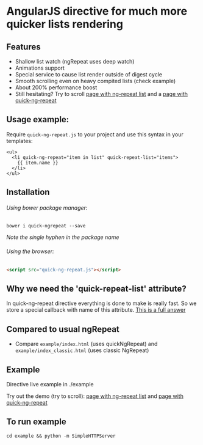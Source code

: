 # AngularJS directive for much more quicker lists rendering

## Features

* Shallow list watch (ngRepeat uses deep watch)
* Animations support
* Special service to cause list render outside of digest cycle
* Smooth scrolling even on heavy compited lists  (check example)
* About 200% performance boost
* Still hesitating? Try to scroll [page with ng-repeat list](http://allaud.github.io/quick-ng-repeat/example/index_classic.html) and a [page with quick-ng-repeat](http://allaud.github.io/quick-ng-repeat/example/index.html)

## Usage example:

Require `quick-ng-repeat.js` to your project and use this syntax in your templates:

    <ul>
      <li quick-ng-repeat="item in list" quick-repeat-list="items">
        {{ item.name }}
      </li>
    </ul>
    
## Installation

###### Using bower package manager:

```
bower i quick-ngrepeat --save
```
_Note the single hyphen in the package name_


###### Using the browser:

```html
<script src="quick-ng-repeat.js"></script>
```


## Why we need the 'quick-repeat-list' attribute?

In quick-ng-repeat directive everything is done to make is really fast. So we store a special callback with name of this attribute. 
[This is a full answer](https://github.com/allaud/quick-ng-repeat/issues/1)

## Compared to usual ngRepeat

* Compare `example/index.html` (uses quickNgRepeat) and `example/index_classic.html` (uses classic NgRepeat)

## Example

Directive live example in ./example

Try out the demo (try to scroll):
[page with ng-repeat list](http://allaud.github.io/quick-ng-repeat/example/index_classic.html) and 
[page with quick-ng-repeat](http://allaud.github.io/quick-ng-repeat/example/index.html)

## To run example
    cd example && python -m SimpleHTTPServer

